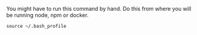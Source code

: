 You might have to run this command by hand. Do this from where you will be running node, npm or docker.

```
source ~/.bash_profile
```